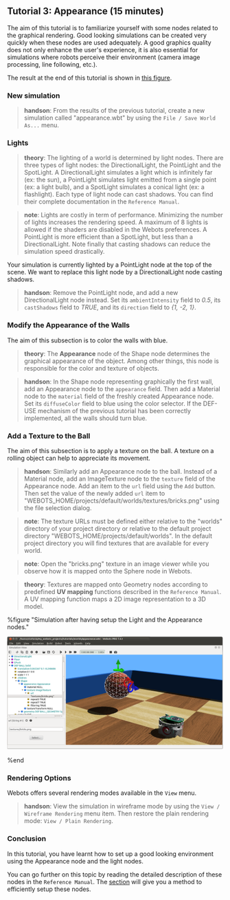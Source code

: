 ## Tutorial 3: Appearance (15 minutes)

The aim of this tutorial is to familiarize yourself with some nodes related to
the graphical rendering. Good looking simulations can be created very quickly
when these nodes are used adequately. A good graphics quality does not only
enhance the user's experience, it is also essential for simulations where robots
perceive their environment (camera image processing, line following, etc.).

The result at the end of this tutorial is shown in [this
figure](#simulation-after-having-setup-the-light-and-the-appearance-nodes).

### New simulation

> **handson**:
From the results of the previous tutorial, create a new simulation called
"appearance.wbt" by using the `File / Save World As...` menu.

### Lights

> **theory**:
The lighting of a world is determined by light nodes. There are three types of
light nodes: the DirectionalLight, the PointLight and the SpotLight. A
DirectionalLight simulates a light which is infinitely far (ex: the sun), a
PointLight simulates light emitted from a single point (ex: a light bulb), and a
SpotLight simulates a conical light (ex: a flashlight). Each type of light node
can cast shadows. You can find their complete documentation in the `Reference
Manual`.

<!-- -->

> **note**:
Lights are costly in term of performance. Minimizing the number of lights
increases the rendering speed. A maximum of 8 lights is allowed if the shaders
are disabled in the Webots preferences. A PointLight is more efficient than a
SpotLight, but less than a DirectionalLight. Note finally that casting shadows
can reduce the simulation speed drastically.

Your simulation is currently lighted by a PointLight node at the top of the
scene. We want to replace this light node by a DirectionalLight node casting
shadows.

> **handson**:
Remove the PointLight node, and add a new DirectionalLight node instead. Set its
`ambientIntensity` field to *0.5*, its `castShadows` field to *TRUE*, and its
`direction` field to *{1, -2, 1}*.

### Modify the Appearance of the Walls

The aim of this subsection is to color the walls with blue.

> **theory**:
The **Appearance** node of the Shape node determines the graphical appearance of
the object. Among other things, this node is responsible for the color and
texture of objects.

<!-- -->

> **handson**:
In the Shape node representing graphically the first wall, add an Appearance
node to the `appearance` field. Then add a Material node to the `material` field
of the freshly created Appearance node. Set its `diffuseColor` field to blue
using the color selector. If the DEF-USE mechanism of the previous tutorial has
been correctly implemented, all the walls should turn blue.

### Add a Texture to the Ball

The aim of this subsection is to apply a texture on the ball. A texture on a
rolling object can help to appreciate its movement.

> **handson**:
Similarly add an Appearance node to the ball. Instead of a Material node, add an
ImageTexture node to the `texture` field of the Appearance node. Add an item to
the `url` field using the `Add` button. Then set the value of the newly added
`url` item to "WEBOTS\_HOME/projects/default/worlds/textures/bricks.png" using
the file selection dialog.

<!-- -->

> **note**:
The texture URLs must be defined either relative to the "worlds" directory of
your project directory or relative to the default project directory
"WEBOTS\_HOME/projects/default/worlds". In the default project directory you
will find textures that are available for every world.

<!-- -->

> **note**:
Open the "bricks.png" texture in an image viewer while you observe how it is
mapped onto the Sphere node in Webots.

<!-- -->

> **theory**:
Textures are mapped onto Geometry nodes according to predefined **UV mapping**
functions described in the `Reference Manual`. A UV mapping function maps a 2D
image representation to a 3D model.

%figure "Simulation after having setup the Light and the Appearance nodes."

![tutorial_appearance.png](images/tutorial_appearance.png)

%end

### Rendering Options

Webots offers several rendering modes available in the `View` menu.

> **handson**:
View the simulation in wireframe mode by using the `View / Wireframe Rendering`
menu item. Then restore the plain rendering mode: `View / Plain Rendering`.

### Conclusion

In this tutorial, you have learnt how to set up a good looking environment using
the Appearance node and the light nodes.

You can go further on this topic by reading the detailed description of these
nodes in the `Reference Manual`. The
[section](modeling.md#how-to-get-a-realisitc-and-efficient-rendering) will give
you a method to efficiently setup these nodes.

